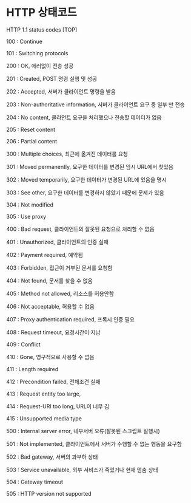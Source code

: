 

# HTTP 상태코드



HTTP 1.1 status codes [TOP]

100 : Continue

101 : Switching protocols

200 : OK, 에러없이 전송 성공

201 : Created, POST 명령 실행 및 성공

202 : Accepted, 서버가 클라이언트 명령을 받음

203 : Non-authoritative information, 서버가 클라이언트 요구 중 일부 만 전송

204 : No content, 클라언트 요구을 처리했으나 전송할 데이터가 없음

205 : Reset content

206 : Partial content

300 : Multiple choices, 최근에 옮겨진 데이터를 요청

301 : Moved permanently, 요구한 데이터를 변경된 임시 URL에서 찾았음

302 : Moved temporarily, 요구한 데이터가 변경된 URL에 있음을 명시

303 : See other, 요구한 데이터를 변경하지 않았기 때문에 문제가 있음

304 : Not modified

305 : Use proxy

400 : Bad request, 클라이언트의 잘못된 요청으로 처리할 수 없음

401 : Unauthorized, 클라이언트의 인증 실패

402 : Payment required, 예약됨

403 : Forbidden, 접근이 거부된 문서를 요청함

404 : Not found, 문서를 찾을 수 없음

405 : Method not allowed, 리소스를 허용안함

406 : Not acceptable, 허용할 수 없음

407 : Proxy authentication required, 프록시 인증 필요

408 : Request timeout, 요청시간이 지남

409 : Conflict

410 : Gone, 영구적으로 사용할 수 없음

411 : Length required

412 : Precondition failed, 전체조건 실패

413 : Request entity too large,

414 : Request-URI too long, URL이 너무 김

415 : Unsupported media type

500 : Internal server error, 내부서버 오류(잘못된 스크립트 실행시)

501 : Not implemented, 클라이언트에서 서버가 수행할 수 없는 행동을 요구함

502 : Bad gateway, 서버의 과부하 상태

503 : Service unavailable, 외부 서비스가 죽었거나 현재 멈춤 상태

504 : Gateway timeout

505 : HTTP version not supported